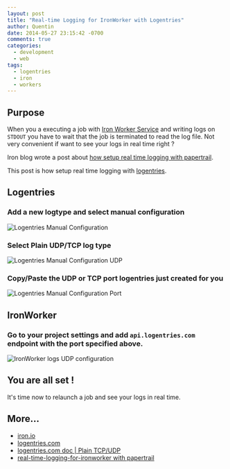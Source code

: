 ```yaml
---
layout: post
title: "Real-time Logging for IronWorker with Logentries"
author: Quentin
date: 2014-05-27 23:15:42 -0700
comments: true
categories:
  - development
  - web
tags:
  - logentries
  - iron
  - workers
---
```


## Purpose

When you a executing a job with [Iron Worker Service][1] and writing logs on `STDOUT` you have
to wait that the job is terminated to read the log file. Not very convenient if
want to see your logs in real time right ?

Iron blog wrote a post about [how setup real time logging with papertrail][4].

This post is how setup real time logging with [logentries][2].

## Logentries

### Add a new logtype and select manual configuration

![Logentries Manual Configuration](/assets/posts/2014-05-27-real-time-logging-for-ironworker-with-logentries/logentries-manual-configuration.png)

### Select Plain UDP/TCP log type

![Logentries Manual Configuration UDP](/assets/posts/2014-05-27-real-time-logging-for-ironworker-with-logentries/logentries-udp.png)

### Copy/Paste the UDP or TCP port logentries just created for you

![Logentries Manual Configuration Port](/assets/posts/2014-05-27-real-time-logging-for-ironworker-with-logentries/logentries-port.png)

## IronWorker

### Go to your project settings and add `api.logentries.com` endpoint with the port specified above.

![IronWorker logs UDP configuration](/assets/posts/2014-05-27-real-time-logging-for-ironworker-with-logentries/iron-udp.png)

## You are all set !

It's time now to relaunch a job and see your logs in real time.

## More...

- [iron.io][1]
- [logentries.com][2]
- [logentries.com doc | Plain TCP/UDP][3]
- [real-time-logging-for-ironworker with papertrail][4]

[1]: http://www.iron.io
[2]: https://logentries.com
[3]: https://logentries.com/doc/input-plaintcpudp
[4]: http://blog.iron.io/2013/07/real-time-logging-for-ironworker.html
